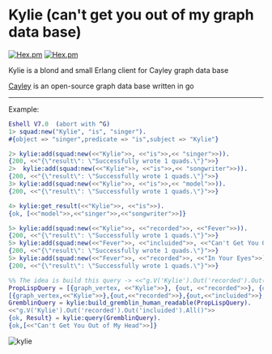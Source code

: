 # Kylie (can't get you out of my graph data base)
[![Hex.pm](https://img.shields.io/hexpm/v/kylie.svg?style=flat-square)](https://hex.pm/packages/kylie)
[![Hex.pm](https://img.shields.io/hexpm/dt/kylie.svg?style=flat-square)](https://hex.pm/packages/kylie)

Kylie is a blond and small Erlang client for Cayley graph data base

 [Cayley](https://github.com/cayleygraph/cayley/) is an open-source graph data base written in go

---------
Example:
```erlang
Eshell V7.0  (abort with ^G)
1> squad:new("Kylie", "is", "singer").
#{object => "singer",predicate => "is",subject => "Kylie"}

2> kylie:add(squad:new(<<"Kylie">>, <<"is">>,<< "singer">>)).
{200, <<"{\"result\": \"Successfully wrote 1 quads.\"}">>}
2>  kylie:add(squad:new(<<"Kylie">>, <<"is">>,<< "songwriter">>)).
{200, <<"{\"result\": \"Successfully wrote 1 quads.\"}">>}
3> kylie:add(squad:new(<<"Kylie">>, <<"is">>,<< "model">>)).
{200, <<"{\"result\": \"Successfully wrote 1 quads.\"}">>}

4> kylie:get_result(<<"Kylie">>, <<"is">>).
{ok, [<<"model">>,<<"singer">>,<<"songwriter">>]}

5> kylie:add(squad:new(<<"Kylie">>, <<"recorded">>, <<"Fever">>)).
{200, <<"{\"result\": \"Successfully wrote 1 quads.\"}">>}
5> kylie:add(squad:new(<<"Fever">>, <<"incluided">>, <<"Can't Get You Out of My Head">>)).
{200, <<"{\"result\": \"Successfully wrote 1 quads.\"}">>}
5> kylie:add(squad:new(<<"Fever">>, <<"recorded">>, <<"In Your Eyes">>)),
{200, <<"{\"result\": \"Successfully wrote 1 quads.\"}">>}

%% The idea is build this query -> <<"g.V('Kylie').Out('recorded').Out('incluided').All()">>
PropLispQuery = [{graph_vertex, <<"Kylie">>}, {out, <<"recorded">>}, {out, <<"incluided">>}, all].
[{graph_vertex,<<"Kylie">>},{out,<<"recorded">>},{out,<<"incluided">>},all]
GremblinQuery = kylie:build_gremblin_human_readable(PropLispQuery).
<<"g.V('Kylie').Out('recorded').Out('incluided').All()">>
{ok, Result} = kylie:query(GremblinQuery).
{ok,[<<"Can't Get You Out of My Head">>]}

```
![kylie](https://cloud.githubusercontent.com/assets/6124495/18232603/3f1f34fa-72a9-11e6-8b52-4a2731a4be7c.gif)

